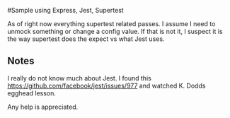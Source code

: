 #Sample using Express, Jest, Supertest

As of right now everything supertest related passes. I assume I need to unmock something or change a config value. 
If that is not it, I suspect it is the way supertest does the expect vs what Jest uses. 


## Notes

I really do not know much about Jest. I found this https://github.com/facebook/jest/issues/977
and watched K. Dodds egghead lesson.

Any help is appreciated. 